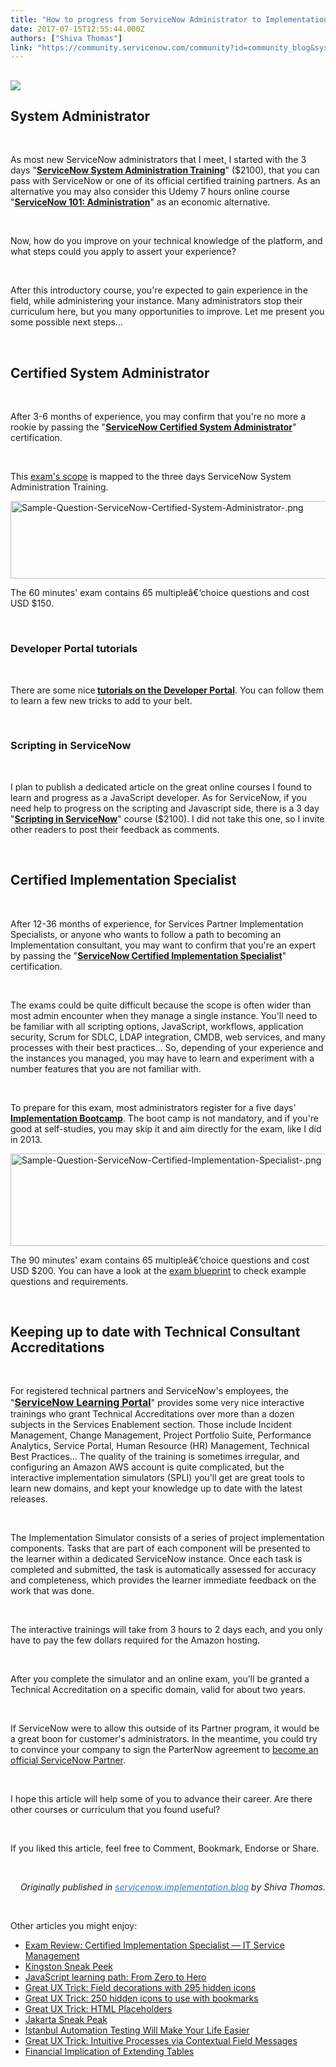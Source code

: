 ```yaml
---
title: "How to progress from ServiceNow Administrator to Implementation Specialist"
date: 2017-07-15T12:55:44.000Z
authors: ["Shiva Thomas"]
link: "https://community.servicenow.com/community?id=community_blog&sys_id=927ca2e1dbd0dbc01dcaf3231f961929"
---
```

<h2><img style="max-width: 100%; max-height: 480px;" src="13b1735ddb3093004837f3231f961917.iix" /></h2>
<h2>System Administrator</h2>
<p> </p>
<p>As most new ServiceNow administrators that I meet, I started with the 3 days &#34;<a href="http://www.servicenow.com/services/training-and-certification/system-administration.html" rel="nofollow"><strong>ServiceNow System Administration Training</strong></a>&#34; ($2100), that you can pass with ServiceNow or one of its official certified training partners. As an alternative you may also consider this Udemy 7 hours online course &#34;<a href="https://www.udemy.com/servicenow-101-administration/" rel="nofollow"><strong>ServiceNow 101: Administration</strong></a>&#34; as an economic alternative.</p>
<p> </p>
<p>Now, how do you improve on your technical knowledge of the platform, and what steps could you apply to assert your experience?</p>
<p> </p>
<p>After this introductory course, you&#39;re expected to gain experience in the field, while administering your instance. Many administrators stop their curriculum here, but you many opportunities to improve. Let me present you some possible next steps…</p>
<p> </p>
<h2>Certified System Administrator</h2>
<p> </p>
<p>After 3-6 months of experience, you may confirm that you&#39;re no more a rookie by passing the &#34;<a href="http://www.servicenow.com/services/training-and-certification/certified-system.html" rel="nofollow"><strong>ServiceNow Certified System Administrator</strong></a>&#34; certification.</p>
<p> </p>
<p>This <a title="w.servicenow.com/content/dam/servicenow/other-documents/training/ServiceNow-Sys-Admin-Exam-Specs.pdf" href="http://www.servicenow.com/content/dam/servicenow/other-documents/training/ServiceNow-Sys-Admin-Exam-Specs.pdf" rel="nofollow">exam&#39;s scope</a> is mapped to the three days ServiceNow System Administration Training.</p>
<p><img class="image-1 jive-image" style="width: 620px; height: 124px;" src="e65a7bb9db14d3041dcaf3231f961949.iix" alt="Sample-Question-ServiceNow-Certified-System-Administrator-.png" /></p>
<p>The 60 minutes&#39; exam contains 65 multipleâ€‘choice questions and cost USD $150.</p>
<p> </p>
<h3>Developer Portal tutorials</h3>
<p> </p>
<p>There are some nice<strong> <a title="eveloper.servicenow.com/app.do#!/training/landing?v&#61;helsinki" href="https://developer.servicenow.com/app.do#!/training/landing?v&#61;helsinki" rel="nofollow">tutorials on the Developer Portal</a></strong>. You can follow them to learn a few new tricks to add to your belt.</p>
<p> </p>
<h3>Scripting in ServiceNow</h3>
<p> </p>
<p>I plan to publish a dedicated article on the great online courses I found to learn and progress as a JavaScript developer. As for ServiceNow, if you need help to progress on the scripting and Javascript side, there is a 3 day &#34;<a href="http://www.servicenow.com/services/training-and-certification/scripting-in-servicenow-training.html" rel="nofollow"><strong>Scripting in ServiceNow</strong></a>&#34; course ($2100). I did not take this one, so I invite other readers to post their feedback as comments.</p>
<p> </p>
<h2>Certified Implementation Specialist</h2>
<p> </p>
<p>After 12-36 months of experience, for Services Partner Implementation Specialists, or anyone who wants to follow a path to becoming an Implementation consultant, you may want to confirm that you&#39;re an expert by passing the &#34;<a href="http://www.servicenow.com/services/training-and-certification/certified-implementation-specialist.html" rel="nofollow"><strong>ServiceNow Certified Implementation Specialist</strong></a>&#34; certification.</p>
<p> </p>
<p>The exams could be quite difficult because the scope is often wider than most admin encounter when they manage a single instance. You&#39;ll need to be familiar with all scripting options, JavaScript, workflows, application security, Scrum for SDLC, LDAP integration, CMDB, web services, and many processes with their best practices… So, depending of your experience and the instances you managed, you may have to learn and experiment with a number features that you are not familiar with.</p>
<p> </p>
<p>To prepare for this exam, most administrators register for a five days&#39; <a href="http://www.servicenow.com/services/training-and-certification/implementation-bootcamp.html" rel="nofollow"><strong>Implementation Bootcamp</strong></a>. The boot camp is not mandatory, and if you&#39;re good at self-studies, you may skip it and aim directly for the exam, like I did in 2013.</p>
<p><img class="image-2 jive-image" style="width: 620px; height: 148px;" src="2d5c5106db5c1b04ed6af3231f9619ec.iix" alt="Sample-Question-ServiceNow-Certified-Implementation-Specialist-.png" /></p>
<p>The 90 minutes&#39; exam contains 65 multipleâ€‘choice questions and cost USD $200. You can have a look at the <a title="w.servicenow.com/content/dam/servicenow/other-documents/training/ds-certified-Impl-Specialist-Blueprint.pdf" href="http://www.servicenow.com/content/dam/servicenow/other-documents/training/ds-certified-Impl-Specialist-Blueprint.pdf" rel="nofollow">exam blueprint</a> to check example questions and requirements.</p>
<p> </p>
<h2>Keeping up to date with Technical Consultant Accreditations</h2>
<p> </p>
<p>For registered technical partners and ServiceNow&#39;s employees, the &#34;<a style="font-size: 1rem;" href="https://partnerportal.service-now.com/portalapp/kb_view.do?sysparm_article&#61;KB0010104" rel="nofollow"><strong>ServiceNow Learning Portal</strong></a>&#34; provides some very nice interactive trainings who grant Technical Accreditations over more than a dozen subjects in the Services Enablement section. Those include Incident Management, Change Management, Project Portfolio Suite, Performance Analytics, Service Portal, Human Resource (HR) Management, Technical Best Practices… The quality of the training is sometimes irregular, and configuring an Amazon AWS account is quite complicated, but the interactive implementation simulators (SPLI) you&#39;ll get are great tools to learn new domains, and kept your knowledge up to date with the latest releases.</p>
<p> </p>
<p>The Implementation Simulator consists of a series of project implementation components. Tasks that are part of each component will be presented to the learner within a dedicated ServiceNow instance. Once each task is completed and submitted, the task is automatically assessed for accuracy and completeness, which provides the learner immediate feedback on the work that was done.</p>
<p> </p>
<p>The interactive trainings will take from 3 hours to 2 days each, and you only have to pay the few dollars required for the Amazon hosting.</p>
<p> </p>
<p>After you complete the simulator and an online exam, you&#39;ll be granted a Technical Accreditation on a specific domain, valid for about two years.</p>
<p> </p>
<p>If ServiceNow were to allow this outside of its Partner program, it would be a great boon for customer&#39;s administrators. In the meantime, you could try to convince your company to sign the ParterNow agreement to <a title="ww.servicenow.com/partners/become-a-partner.html" href="https://www.servicenow.com/partners/become-a-partner.html" rel="nofollow">become an official ServiceNow Partner</a>.</p>
<p> </p>
<p>I hope this article will help some of you to advance their career. Are there other courses or curriculum that you found useful?</p>
<p> </p>
<p>If you liked this article, feel free to Comment, Bookmark, Endorse or Share.</p>
<p> </p>
<p style="text-align: right;"><em><span style="text-align: right;">Originally published in </span><a style="font-weight: inherit; font-style: inherit; font-family: inherit; color: #3778c7;" title="" href="https://servicenow.implementation.blog/" target="_blank" rel="nofollow">servicenow.implementation.blog</a><span style="text-align: right;"> by Shiva Thomas.</span></em></p>
<p style="text-align: right;"> </p>
<p style="text-align: left;">Other articles you might enjoy:</p>
<ul><li><a class="jive_macro jive_macro_blogpost" title="Exam Review: Certified Implementation Specialist — IT Service Management" href="/community?id=community_blog&sys_id=d35c2aa1dbd0dbc01dcaf3231f9619e9" rel="nofollow">Exam Review: Certified Implementation Specialist — IT Service Management</a></li><li><a class="jive_macro jive_macro_blogpost" title="Kingston Sneak Peek" href="/community?id=community_blog&sys_id=e31da2e5dbd0dbc01dcaf3231f96191d" rel="nofollow">Kingston Sneak Peek</a></li><li><a class="jive_macro jive_macro_blogpost" title="JavaScript learning path: From Zero to Hero" href="/community?id=community_blog&sys_id=db0d6ea5dbd0dbc01dcaf3231f96190b" rel="nofollow">JavaScript learning path: From Zero to Hero</a></li><li><a class="jive_macro jive_macro_blogpost" title="Great UX Trick: Field decorations with 295 hidden icons" href="/community?id=community_blog&sys_id=925eaaaddbd0dbc01dcaf3231f961940" rel="nofollow">Great UX Trick: Field decorations with 295 hidden icons</a></li><li><a class="jive_macro jive_macro_blogpost" title="Great UX Trick: 250 hidden icons to use with bookmarks" href="/community?id=community_blog&sys_id=50cdaea9dbd0dbc01dcaf3231f96197f" rel="nofollow">Great UX Trick: 250 hidden icons to use with bookmarks</a></li><li><a class="jive_macro jive_macro_blogpost" title="Great UX Trick: HTML Placeholders" href="/community?id=community_blog&sys_id=430e2e2ddbd0dbc01dcaf3231f961981" rel="nofollow">Great UX Trick: HTML Placeholders</a></li><li><a class="jive_macro jive_macro_blogpost" title="Jakarta Sneak Peak" href="/community?id=community_blog&sys_id=56bc2e25dbd0dbc01dcaf3231f961985" rel="nofollow">Jakarta Sneak Peak</a></li><li><a class="jive_macro jive_macro_blogpost" title="Istanbul Automation Testing Will Make Your Life Easier" href="/community?id=community_blog&sys_id=42cc6265dbd0dbc01dcaf3231f961950" rel="nofollow">Istanbul Automation Testing Will Make Your Life Easier</a></li><li><a class="jive_macro jive_macro_blogpost" title="Great UX Trick: Intuitive Processes via Contextual Field Messages" href="/community?id=community_blog&sys_id=89bc6a25dbd0dbc01dcaf3231f9619ec" rel="nofollow">Great UX Trick: Intuitive Processes via Contextual Field Messages</a></li><li><a class="jive_macro jive_macro_blogpost" title="Financial Implication of Extending Tables" href="/community?id=community_blog&sys_id=82fd662ddbd0dbc01dcaf3231f96191f" rel="nofollow">Financial Implication of Extending Tables</a></li></ul>
